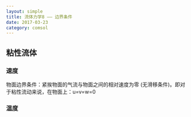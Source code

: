 ```yaml
---
layout: simple
title: 流体力学8 —— 边界条件
date: 2017-03-23
category: comsol
---
```


<script type="text/x-mathjax-config">MathJax.Hub.Config({tex2jax: {inlineMath:[['$','$']]}});</script>
<script type="text/javascript" src="http://cdn.mathjax.org/mathjax/latest/MathJax.js?config=TeX-AMS-MML_HTMLorMML"></script>

## 粘性流体
### 速度
物面边界条件：紧挨物面的气流与物面之间的相对速度为零 (无滑移条件)。即对于粘性流动来说，在物面上：u=v=w=0
### 温度
